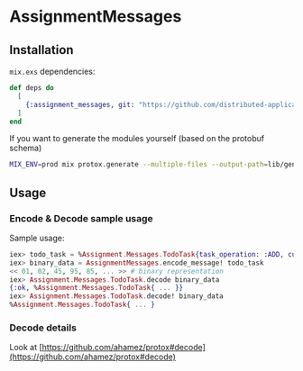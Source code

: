# AssignmentMessages

## Installation

`mix.exs` dependencies:

```elixir
def deps do
  [
    {:assignment_messages, git: "https://github.com/distributed-applications-2021/assignment-messages", branch: "main"}
  ]
end
```

If you want to generate the modules yourself (based on the protobuf schema)

```bash
MIX_ENV=prod mix protox.generate --multiple-files --output-path=lib/generated protobuf_schemas.proto
```

## Usage

### Encode & Decode sample usage

Sample usage:

```elixir
iex> todo_task = %Assignment.Messages.TodoTask{task_operation: :ADD, currency_pair: "BTC_USDT", from_unix_ts: DateTime.utc_now() |> DateTime.to_unix, until_unix_ts: DateTime.utc_now() |> DateTime.to_unix, task_uuid: "something very unique"}
iex> binary_data = AssignmentMessages.encode_message! todo_task
<< 01, 02, 45, 95, 85, ... >> # binary representation
iex> Assignment.Messages.TodoTask.decode binary_data
{:ok, %Assignment.Messages.TodoTask{ ... }}
iex> Assignment.Messages.TodoTask.decode! binary_data
%Assignment.Messages.TodoTask{ ... }
```

### Decode details

Look at [https://github.com/ahamez/protox#decode](https://github.com/ahamez/protox#decode)